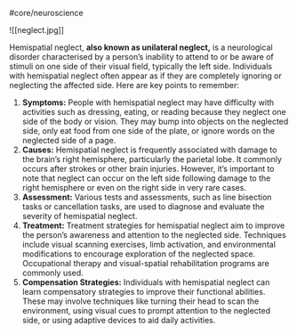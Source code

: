 #core/neuroscience

![[neglect.jpg]]

Hemispatial neglect, **also known as unilateral neglect,** is a neurological disorder characterised by a person’s inability to attend to or be aware of stimuli on one side of their visual field, typically the left side. Individuals with hemispatial neglect often appear as if they are completely ignoring or neglecting the affected side. Here are key points to remember:

1. **Symptoms:** People with hemispatial neglect may have difficulty with activities such as dressing, eating, or reading because they neglect one side of the body or vision. They may bump into objects on the neglected side, only eat food from one side of the plate, or ignore words on the neglected side of a page.
2. **Causes:** Hemispatial neglect is frequently associated with damage to the brain’s right hemisphere, particularly the parietal lobe. It commonly occurs after strokes or other brain injuries. However, it’s important to note that neglect can occur on the left side following damage to the right hemisphere or even on the right side in very rare cases.
3. **Assessment:** Various tests and assessments, such as line bisection tasks or cancellation tasks, are used to diagnose and evaluate the severity of hemispatial neglect.
4. **Treatment:** Treatment strategies for hemispatial neglect aim to improve the person’s awareness and attention to the neglected side. Techniques include visual scanning exercises, limb activation, and environmental modifications to encourage exploration of the neglected space. Occupational therapy and visual-spatial rehabilitation programs are commonly used.
5. **Compensation Strategies:** Individuals with hemispatial neglect can learn compensatory strategies to improve their functional abilities. These may involve techniques like turning their head to scan the environment, using visual cues to prompt attention to the neglected side, or using adaptive devices to aid daily activities.
